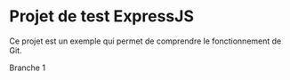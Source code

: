 # Projet de test ExpressJS

Ce projet est un exemple qui permet de comprendre le fonctionnement de Git.

Branche 1
